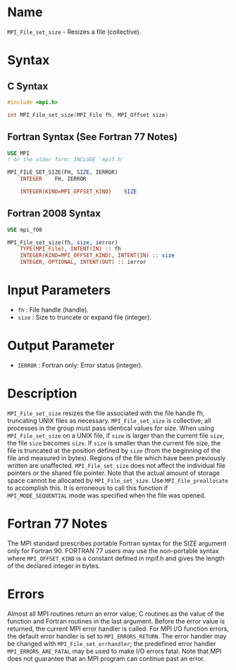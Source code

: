 # Name

`MPI_File_set_size` - Resizes a file (collective).

# Syntax

## C Syntax

```c
#include <mpi.h>

int MPI_File_set_size(MPI_File fh, MPI_Offset size)
```

## Fortran Syntax (See Fortran 77 Notes)

```fortran
USE MPI
! or the older form: INCLUDE 'mpif.h'

MPI_FILE_SET_SIZE(FH, SIZE, IERROR)
    INTEGER    FH, IERROR

    INTEGER(KIND=MPI_OFFSET_KIND)    SIZE
```

## Fortran 2008 Syntax

```fortran
USE mpi_f08

MPI_File_set_size(fh, size, ierror)
    TYPE(MPI_File), INTENT(IN) :: fh
    INTEGER(KIND=MPI_OFFSET_KIND), INTENT(IN) :: size
    INTEGER, OPTIONAL, INTENT(OUT) :: ierror
```


# Input Parameters

* `fh` : File handle (handle).
* `size` : Size to truncate or expand file (integer).

# Output Parameter

* `IERROR` : Fortran only: Error status (integer).

# Description

`MPI_File_set_size` resizes the file associated with the file handle fh,
truncating UNIX files as necessary. `MPI_File_set_size` is collective; all
processes in the group must pass identical values for size.
When using `MPI_File_set_size` on a UNIX file, if `size` is larger than
the current file `size`, the file `size` becomes `size`. If ``size`` is
smaller than the current file size, the file is truncated at the
position defined by `size` (from the beginning of the file and measured
in bytes). Regions of the file which have been previously written are
unaffected.
`MPI_File_set_size` does not affect the individual file pointers or the
shared file pointer.
Note that the actual amount of storage space cannot be allocated by
`MPI_File_set_size`. Use `MPI_File_preallocate` to accomplish this.
It is erroneous to call this function if `MPI_MODE_SEQUENTIAL` mode was
specified when the file was opened.

# Fortran 77 Notes

The MPI standard prescribes portable Fortran syntax for the SIZE
argument only for Fortran 90. FORTRAN 77 users may use the non-portable
syntax
where `MPI_OFFSET_KIND` is a constant defined in mpif.h and gives the
length of the declared integer in bytes.

# Errors

Almost all MPI routines return an error value; C routines as the value
of the function and Fortran routines in the last argument.
Before the error value is returned, the current MPI error handler is
called. For MPI I/O function errors, the default error handler is set to
`MPI_ERRORS_RETURN`. The error handler may be changed with
`MPI_File_set_errhandler`; the predefined error handler
`MPI_ERRORS_ARE_FATAL` may be used to make I/O errors fatal. Note that MPI
does not guarantee that an MPI program can continue past an error.
